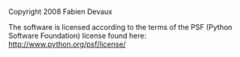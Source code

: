 Copyright 2008 Fabien Devaux

The software is licensed according to the terms of the PSF (Python Software Foundation) license found here: http://www.python.org/psf/license/